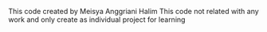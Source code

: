 This code created by Meisya Anggriani Halim
This code not related with any work and only create as individual project for learning
